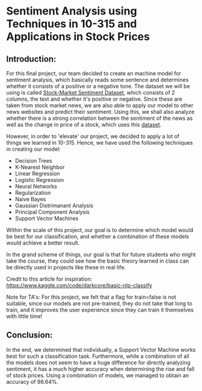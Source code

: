 # Sentiment Analysis using Techniques in 10-315 and Applications in Stock Prices

## Introduction:
For this final project, our team decided to create an machine model for sentiment analysis, which basically reads some sentence and determines whether it consists of a positive or a negative tone. The dataset we will be using is called [Stock-Market Sentiment Dataset](https://www.kaggle.com/datasets/yash612/stockmarket-sentiment-dataset), which consists of 2 columns, the text and whether it's positive or negative. Since these are taken from stock market news, we are also able to apply our model to other news websites and predict their sentiment. Using this, we shall also analyze whether there is a strong correlation between the sentiment of the news as well as the change in price of a stock, which uses this [dataset](https://www.kaggle.com/datasets/BidecInnovations/stock-price-and-news-realted-to-it?select=AppleNewsStock.csv).

However, in order to 'elevate' our project, we decided to apply a lot of things we learned in 10-315. Hence, we have used the following techniques in creating our model:

- Decision Trees
- K-Nearest Neighbor
- Linear Regression
- Logistic Regression
- Neural Networks
- Regularization
- Naive Bayes
- Gaussian Distrimanant Analysis
- Principal Component Analysis
- Support Vector Machines

Within the scale of this project, our goal is to determine which model would be best for our classification, and whether a combination of these models would achieve a better result.

In the grand scheme of things, our goal is that for future students who might take the course, they could see how the basic theory learned in class can be directly used in projects like these in real life.

Credit to this article for inspiration: https://www.kaggle.com/code/darkcore/basic-nlp-classify

Note for TA's: For this project, we felt that a flag for train=false is not suitable, since our models are not pre-trained, they do not take that long to train, and it improves the user experience since they can train it themselves with little time! 
## Conclusion:
In the end, we determined that individually, a Support Vector Machine works best for such a classification task. Furthermore, while a combination of all the models does not seem to have a huge difference for directly analyzing sentiment, it has a much higher accuracy when determining the rise and fall of stock prices. Using a combination of models, we managed to obtain an accuracy of 98.64%.

